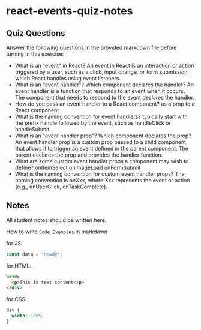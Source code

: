 # react-events-quiz-notes

## Quiz Questions

Answer the following questions in the provided markdown file before turning in this exercise:

- What is an "event" in React?
  An event in React is an interaction or action triggered by a user, such as a click, input change, or form submission, which React handles using event listeners.
- What is an "event handler"? Which component declares the handler?
  An event handler is a function that responds to an event when it occurs. The component that needs to respond to the event declares the handler.
- How do you pass an event handler to a React component?
  as a prop to a React component
- What is the naming convention for event handlers?
  typically start with the prefix handle followed by the event, such as handleClick or handleSubmit.
- What is an "event handler prop"? Which component declares the prop?
  An event handler prop is a custom prop passed to a child component that allows it to trigger an event defined in the parent component. The parent declares the prop and provides the handler function.
- What are some custom event handler props a component may wish to define?
  onItemSelect
  onImageLoad
  onFormSubmit
- What is the naming convention for custom event handler props?
  The naming convention is onXxx, where Xxx represents the event or action (e.g., onUserClick, onTaskComplete).

## Notes

All student notes should be written here.

How to write `Code Examples` in markdown

for JS:

```javascript
const data = 'Howdy';
```

for HTML:

```html
<div>
  <p>This is text content</p>
</div>
```

for CSS:

```css
div {
  width: 100%;
}
```
